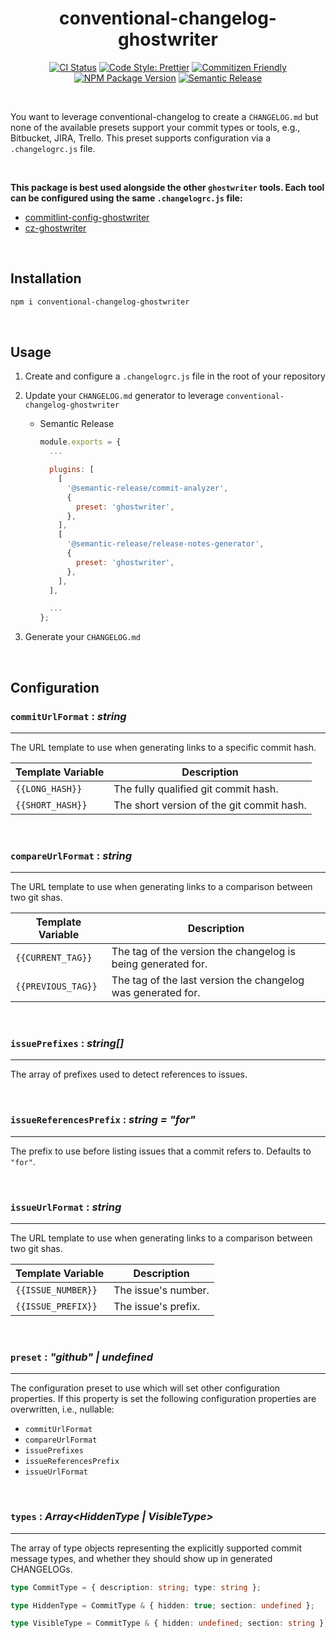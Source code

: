 <h1 align="center">conventional-changelog-ghostwriter</h1>

<div align="center">

[![CI Status](https://github.com/JSanchezIO/conventional-changelog-ghostwriter/workflows/CI/badge.svg)](https://github.com/JSanchezIO/conventional-changelog-ghostwriter/actions/workflows/ci.yml)
[![Code Style: Prettier](https://img.shields.io/badge/code_style-prettier-ff69b4.svg)](https://prettier.io/)
[![Commitizen Friendly](https://img.shields.io/badge/commitizen-friendly-brightgreen.svg)](http://commitizen.github.io/cz-cli/)
[![NPM Package Version](https://img.shields.io/npm/v/conventional-changelog-ghostwriter)](https://www.npmjs.com/package/conventional-changelog-ghostwriter)
[![Semantic Release](https://img.shields.io/badge/%20%20%F0%9F%93%A6%F0%9F%9A%80-semantic--release-e10079.svg)](https://semantic-release.gitbook.io/semantic-release/)

</div>

<br />

You want to leverage conventional-changelog to create a `CHANGELOG.md` but none of the available
presets support your commit types or tools, e.g., Bitbucket, JIRA, Trello. This preset supports
configuration via a `.changelogrc.js` file.

<br />

**This package is best used alongside the other `ghostwriter` tools. Each tool can be configured
using the same `.changelogrc.js` file:**

- [commitlint-config-ghostwriter](https://github.com/JSanchezIO/commitlint-config-ghostwriter)
- [cz-ghostwriter](https://github.com/JSanchezIO/cz-ghostwriter)

<br />

## Installation

```sh
npm i conventional-changelog-ghostwriter
```

<br />

## Usage

1. Create and configure a `.changelogrc.js` file in the root of your repository
2. Update your `CHANGELOG.md` generator to leverage `conventional-changelog-ghostwriter`

   - Semantic Release

     ```js
     module.exports = {
       ...

       plugins: [
         [
           '@semantic-release/commit-analyzer',
           {
             preset: 'ghostwriter',
           },
         ],
         [
           '@semantic-release/release-notes-generator',
           {
             preset: 'ghostwriter',
           },
         ],
       ],

       ...
     };
     ```

3. Generate your `CHANGELOG.md`

<br />

## Configuration

### `commitUrlFormat` : _string_

---

The URL template to use when generating links to a specific commit hash.

| Template Variable | Description                               |
| ----------------- | ----------------------------------------- |
| `{{LONG_HASH}}`   | The fully qualified git commit hash.      |
| `{{SHORT_HASH}}`  | The short version of the git commit hash. |

<br >

### `compareUrlFormat` : _string_

---

The URL template to use when generating links to a comparison between two git shas.

| Template Variable  | Description                                                  |
| ------------------ | ------------------------------------------------------------ |
| `{{CURRENT_TAG}}`  | The tag of the version the changelog is being generated for. |
| `{{PREVIOUS_TAG}}` | The tag of the last version the changelog was generated for. |

<br >

### `issuePrefixes` : _string[]_

---

The array of prefixes used to detect references to issues.

<br >

### `issueReferencesPrefix` : _string = "for"_

---

The prefix to use before listing issues that a commit refers to. Defaults to `"for"`.

<br >

### `issueUrlFormat` : _string_

---

The URL template to use when generating links to a comparison between two git shas.

| Template Variable  | Description         |
| ------------------ | ------------------- |
| `{{ISSUE_NUMBER}}` | The issue's number. |
| `{{ISSUE_PREFIX}}` | The issue's prefix. |

<br >

### `preset` : _"github" | undefined_

---

The configuration preset to use which will set other configuration properties. If this property is
set the following configuration properties are overwritten, i.e., nullable:

- `commitUrlFormat`
- `compareUrlFormat`
- `issuePrefixes`
- `issueReferencesPrefix`
- `issueUrlFormat`

<br >

### `types` : _Array<HiddenType | VisibleType>_

---

The array of type objects representing the explicitly supported commit message types, and whether
they should show up in generated CHANGELOGs.

```ts
type CommitType = { description: string; type: string };

type HiddenType = CommitType & { hidden: true; section: undefined };

type VisibleType = CommitType & { hidden: undefined; section: string };
```
